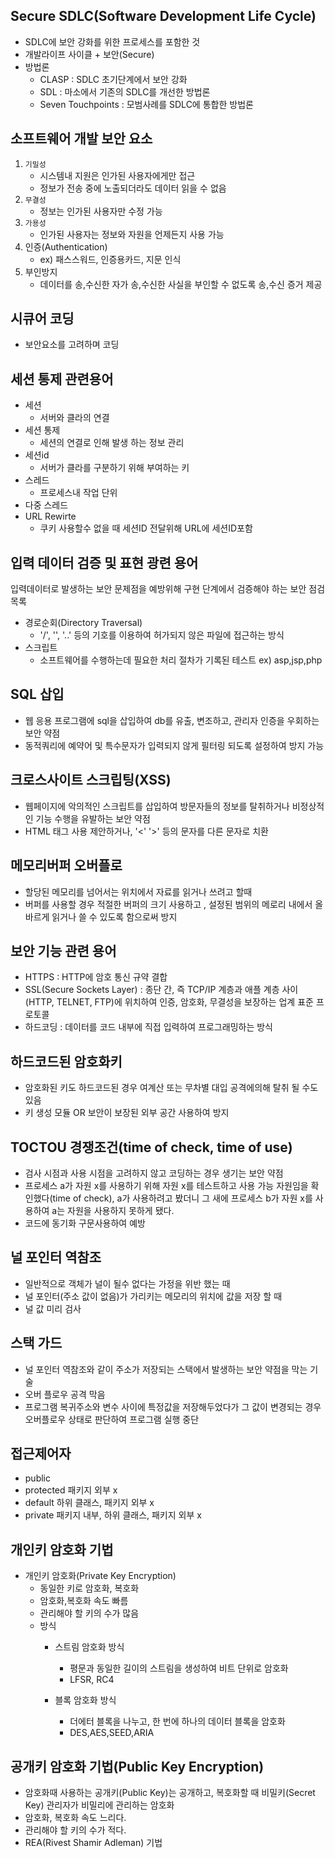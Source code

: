 ## Secure SDLC(Software Development Life Cycle)
- SDLC에 보안 강화를 위한 프로세스를 포함한 것
- 개발라이프 사이클 + 보안(Secure)
- 방법론
  - CLASP : SDLC 초기단계에서 보안 강화
  - SDL : 마소에서 기존의 SDLC를 개선한 방법론
  - Seven Touchpoints : 모범사례를 SDLC에 통합한 방법론


## 소프트웨어 개발 보안 요소
1. `기밀성`
   - 시스템내 지원은 인가된 사용자에게만 접근
   - 정보가 전송 중에 노출되더라도 데이터 읽을 수 없음  
2. `무결성`
   - 정보는 인가된 사용자만 수정 가능 
3. `가용성`
   - 인가된 사용자는 정보와 자원을 언제든지 사용 가능 
4. 인증(Authentication)
   - ex) 패스스워드, 인증용카드, 지문 인식 
5. 부인방지
   - 데이터를 송,수신한 자가 송,수신한 사실을 부인할 수 없도록 송,수신 증거 제공

## 시큐어 코딩
- 보안요소를 고려하며 코딩

## 세션 통제 관련용어
- 세션
  - 서버와 클라의 연결
- 세션 통제
  - 세션의 연결로 인해 발생 하는 정보 관리
- 세션id
  - 서버가 클라를 구분하기 위해 부여하는 키
- 스레드 
  - 프로세스내 작업 단위
- 다중 스레드
- URL Rewirte
  - 쿠키 사용할수 없을 때 세션ID 전달위해 URL에 세션ID포함

## 입력 데이터 검증 및 표현 광련 용어
입력데이터로 발생하는 보안 문제점을 예방위해 구현 단계에서 검증해야 하는 보안 점검 목록
- 경로순회(Directory Traversal)
  - '/', '\', '..' 등의 기호를 이용하여 허가되지 않은 파일에 접근하는 방식
- 스크립트
  - 소프트웨어를 수행하는데 필요한 처리 절차가 기록된 테스트 ex) asp,jsp,php

## SQL 삽입
- 웹 응용 프로그램에 sql을 삽입하여 db를 유출, 변조하고, 관리자 인증을 우회하는 보안 약점
- 동적쿼리에 예약어 및 특수문자가 입력되지 않게 필터링 되도록 설정하여 방지 가능

## 크로스사이트 스크립팅(XSS)
- 웹페이지에 악의적인 스크립트를 삽입하여 방문자들의 정보를 탈취하거나 비정상적인 기능 수행을 유발하는 보안 약점
- HTML 태그 사용 제안하거나, '<' '>' 등의 문자를 다른 문자로 치환

## 메모리버퍼 오버플로
- 할당된 메모리를 넘어서는 위치에서 자료를 읽거나 쓰려고 할때
- 버퍼를 사용할 경우 적절한 버퍼의 크기 사용하고 , 설정된 범위의 메로리 내에서 올바르게 읽거나 쓸 수 있도록 함으로써 방지

## 보안 기능 관련 용어

- HTTPS : HTTP에 암호 통신 규약 결합
- SSL(Secure Sockets Layer) : 종단 간, 즉 TCP/IP 계층과 애플 계층 사이(HTTP, TELNET, FTP)에 위치하여 인증, 암호화, 무결성을 보장하는 업계 표준 프로토콜
- 하드코딩 : 데이터를 코드 내부에 직접 입력하여 프로그래밍하는 방식

## 하드코드된 암호화키
- 암호화된 키도 하드코드된 경우 여계산 또는 무차별 대입 공격에의해 탈취 될 수도있음
- 키 생성 모듈 OR 보안이 보장된 외부 공간 사용하여 방지

## TOCTOU 경쟁조건(time of check, time of use)
- 검사 시점과 사용 시점을 고려하지 않고 코딩하는 경우 생기는 보안 약점
- 프로세스 a가 자원 x를 사용하기 위해 자원 x를 테스트하고 사용 가능 자원임을 확인했다(time of check), a가 사용하려고 봤더니 그 새에 프로세스 b가 자원 x를 사용하여 a는 자원을 사용하지 못하게 됐다.
- 코드에 동기화 구문사용하여 예방

## 널 포인터 역참조
- 일반적으로 객체가 널이 될수 없다는 가정을 위반 했는 때
- 널 포인터(주소 값이 없음)가 가리키는 메모리의 위치에 값을 저장 할 때
- 널 값 미리 검사

## 스택 가드
- 널 포인터 역참조와 같이 주소가 저장되는 스택에서 발생하는 보안 약점을 막는 기술
- 오버 플로우 공격 막음
- 프로그램 복귀주소와 변수 사이에 특정값을 저장해두었다가 그 값이 변경되는 경우 오버플로우 상태로 판단하여 프로그램 실행 중단

## 접근제어자
- public
- protected 패키지 외부 x
- default 하위 클래스, 패키지 외부 x
- private 패키지 내부, 하위 클래스, 패키지 외부 x

## 개인키 암호화 기법
- 개인키 암호화(Private Key Encryption)
  - 동일한 키로 암호화, 복호화
  - 암호화,복호화 속도 빠름
  - 관리해야 할 키의 수가 많음
  - 방식
    - 스트림 암호화 방식 
     
      - 평문과 동일한 길이의 스트림을 생성하여 비트 단위로 암호화
      - LFSR, RC4
    - 블록 암호화 방식
      - 더에터 블록을 나누고, 한 번에 하나의 데이터 블록을 암호화
      - DES,AES,SEED,ARIA

## 공개키 암호화 기법(Public Key Encryption)
- 암호화때 사용하는 공개키(Public Key)는 공개하고, 복호화할 때 비밀키(Secret Key) 관리자가 비밀리에 관리하는 암호화 
- 암호화, 복호화 속도 느리다.
- 관리해야 할 키의 수가 적다.
- REA(Rivest Shamir Adleman) 기법

